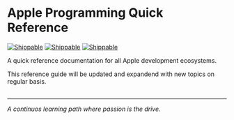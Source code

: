 # Apple Programming Quick Reference

[![Shippable](https://img.shields.io/badge/platform-playground-lightgrey.svg)]()
[![Shippable](https://img.shields.io/badge/language-swift-orange.svg)]()
[![Shippable](https://img.shields.io/badge/license-apache%202.0-blue.svg)]()

A quick reference documentation for all Apple development ecosystems.

This reference guide will be updated and expandend with new topics on regular basis.
<BR /><BR />
***
*A continuos learning path where passion is the drive.*
